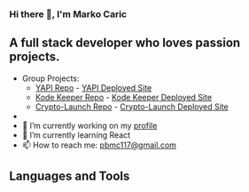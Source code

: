 ### Hi there 👋, I'm Marko Caric
## A full stack developer who loves passion projects. 

<!--
**m-car/m-car** is a ✨ _special_ ✨ repository because its `README.md` (this file) appears on your GitHub profile.


-->
- Group Projects: 
  -  [YAPI Repo](https://github.com/m-car/YAPI) - [YAPI Deployed Site](https://yapi-app.herokuapp.com/)
  -  [Kode Keeper Repo](https://github.com/m-car/Kode-Keeper) - [Kode Keeper Deployed Site](https://github.com/m-car/Kode-Keeper)
  -  [Crypto-Launch Repo](https://github.com/m-car/crypto-launchpad) - [Crypto-Launch Deployed Site](https://m-car.github.io/crypto-launchpad/)
-
- 🔭 I’m currently working on my [profile](https://github.com/m-car/marko_caric_portfolio) 
- 🌱 I’m currently learning React
- 📫 How to reach me: pbmc117@gmail.com

## Languages and Tools 
